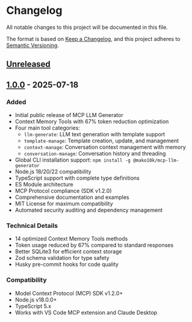 # Changelog

All notable changes to this project will be documented in this file.

The format is based on [Keep a Changelog](https://keepachangelog.com/en/1.0.0/),
and this project adheres to [Semantic Versioning](https://semver.org/spec/v2.0.0.html).

## [Unreleased]

## [1.0.0] - 2025-07-18

### Added
- Initial public release of MCP LLM Generator
- Context Memory Tools with 67% token reduction optimization
- Four main tool categories:
  - `llm-generate`: LLM text generation with template support
  - `template-manage`: Template creation, update, and management
  - `context-manage`: Conversation context management with memory
  - `conversation-manage`: Conversation history and threading
- Global CLI installation support: `npm install -g @mako10k/mcp-llm-generator`
- Node.js 18/20/22 compatibility
- TypeScript support with complete type definitions
- ES Module architecture
- MCP Protocol compliance (SDK v1.2.0)
- Comprehensive documentation and examples
- MIT License for maximum compatibility
- Automated security auditing and dependency management

### Technical Details
- 14 optimized Context Memory Tools methods
- Token usage reduced by 67% compared to standard responses
- Better SQLite3 for efficient context storage
- Zod schema validation for type safety
- Husky pre-commit hooks for code quality

### Compatibility
- Model Context Protocol (MCP) SDK v1.2.0+
- Node.js v18.0.0+
- TypeScript 5.x
- Works with VS Code MCP extension and Claude Desktop

[Unreleased]: https://github.com/mako10k/mcp-llm-generator/compare/v1.0.0...HEAD
[1.0.0]: https://github.com/mako10k/mcp-llm-generator/releases/tag/v1.0.0
